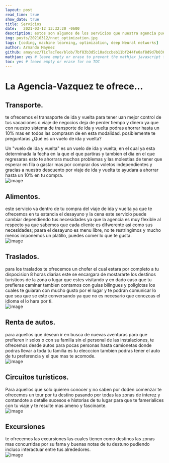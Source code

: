 ```yaml
---
layout: post
read_time: true
show_date: true
title: Servicios
date:   2021-03-12 13:32:20 -0600
description: estos son algunos de los servicios que nuestra agencia puede ofrecerte
img: posts/20210312/nnet_optimization.jpg
tags: [coding, machine learning, optimization, deep Neural networks]
author: Armando Maynez
github: amaynez/TicTacToe/blob/7bf83b3d5c10adccbeb11bf244fe0af8d9d7b036/entities/Neural_Network.py#L199
mathjax: yes # leave empty or erase to prevent the mathjax javascript from loading
toc: yes # leave empty or erase for no TOC
---
```

# La Agencia-Vazquez te ofrece...

## Transporte.   

te ofrecemos el transaporte de ida y vuelta para tener uan mejor control de tus vacaciones o viaje de negocios deja de perder tiempo y dinero ya que con nuestro sistema de transporte de ida y vuelta podras ahorrar hasta un 10% mas en todos las comprasm de en esta modalidad.
posiblemente te preguntaras ¿Qué es un vuelo de ida y vuelta?   

Un "vuelo de ida y vuelta" es un vuelo de ida y vuelta; en el cual ya esta determinada la fecha en la que el que partiras y tambien el dia en el que regresaras esto te ahorrara muchos problemas y las molestias de tener que esperar en fila o gastar mas por comprar dos voletos independientes y gracias a nuestro descuento por viaje de ida y vuelta te ayudara a ahorrar hasta un 10% en tu compra.   
![image](https://user-images.githubusercontent.com/99847355/165184065-e7955439-4ca9-420a-b228-1bb826bf44ce.png)


## Alimentos.   
este servicio va dentro de tu compra del viaje de ida y vuelta ya que te ofrecemos en tu estancia el desayuno y la cena  este servicio puede cambiar dependiendo tus necesidades ya que la agencia es muy flexible al respecto ya que sabemos que cada cliente es difwerente asi como sus necesidades; paara el desayuno es menu libre, no te restringimos y mucho menos imponemos un platillo, puedes comer lo que te gusta.   
![image](https://user-images.githubusercontent.com/99847355/165184135-042d11c7-bd5a-401c-bb8b-84b3abcd5d00.png)


## Traslados.   
para los traslados te ofrecemos un chofer el cual estara por completo a tu dispocision 8 horas diarias este se encargara de mostararte los destinos turisticos de la zona o lugar que estes visitando y en dado caso que tu prefieras caminar tambien contamos con guias bilingues y poliglotas los cuales te guiaran con mucho gusto por el lugar y te podran comunicar lo que sea que se este conversando ya que no es necesario que conozcas el idioma el lo hara por ti.   
![image](https://user-images.githubusercontent.com/99847355/165184204-10b47ce4-5f30-4ddc-bbc8-0754b57b54f2.png)


## Renta de autos.   
para aquellos que desean ir en busca de nuevas aventuras paro que prefieren ir solos o con su familia sin el personal de las instalaciones, te ofrecemos desde autos para pocas personas hasta camionetas donde podras llevar a toda tu familia es tu elecccion tambien podras tener el auto de tu preferencia y el que mas te acomode.   
![image](https://user-images.githubusercontent.com/99847355/165184285-14bdc99f-4e2d-471b-af17-1cc0cc0acec3.png)


## Circuitos turísticos.   
Para aquellos que solo quieren conocer y no saben por doden comenzar te ofrecemos un tour por tu destino pasando por todas las zonas de interez y contandote a detalle sucesos e historias de tu lugar para que te famerialices con tu viaje y te resulte mas ameno y fascinante.   
![image](https://user-images.githubusercontent.com/99847355/165184345-b463d415-cfef-4da1-ae77-3d7a0f5769a1.png)


## Excursiones   
te ofrecemos las excursiones las cuales tienen como destinos las zonas mas concurridas por su fama y buenas notas de tu destuno pudiendo incluso interactuar entre tus alrededores.   
![image](https://user-images.githubusercontent.com/99847355/165184393-87c39865-81ef-4140-acca-ef0b17914258.png)

